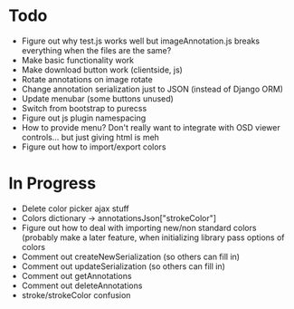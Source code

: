 # Todo
- Figure out why test.js works well but imageAnnotation.js breaks everything when the files are the same?
- Make basic functionality work
- Make download button work (clientside, js)
- Rotate annotations on image rotate
- Change annotation serialization just to JSON (instead of Django ORM)
- Update menubar (some buttons unused)
- Switch from bootstrap to purecss
- Figure out js plugin namespacing
- How to provide menu? Don't really want to integrate with OSD viewer controls... but just giving html is meh
- Figure out how to import/export colors

# In Progress
- Delete color picker ajax stuff
- Colors dictionary -> annotationsJson["strokeColor"]
- Figure out how to deal with importing new/non standard colors (probably make a later feature, when initializing library pass options of colors
- Comment out createNewSerialization (so others can fill in)
- Comment out updateSerialization (so others can fill in)
- Comment out getAnnotations
- Comment out deleteAnnotations
- stroke/strokeColor confusion
